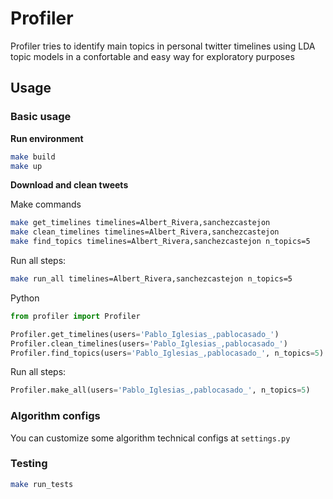 # Profiler
Profiler tries to identify main topics in personal twitter timelines using 
LDA topic models in a confortable and easy way for exploratory purposes

## Usage

### Basic usage

**Run environment**
```bash
make build
make up
```

**Download and clean tweets**

Make commands
```bash
make get_timelines timelines=Albert_Rivera,sanchezcastejon
make clean_timelines timelines=Albert_Rivera,sanchezcastejon
make find_topics timelines=Albert_Rivera,sanchezcastejon n_topics=5
```
Run all steps:
```bash
make run_all timelines=Albert_Rivera,sanchezcastejon n_topics=5
```

Python
```python
from profiler import Profiler

Profiler.get_timelines(users='Pablo_Iglesias_,pablocasado_')
Profiler.clean_timelines(users='Pablo_Iglesias_,pablocasado_')
Profiler.find_topics(users='Pablo_Iglesias_,pablocasado_', n_topics=5)
```
Run all steps:
```python
Profiler.make_all(users='Pablo_Iglesias_,pablocasado_', n_topics=5)
```

### Algorithm configs

You can customize some algorithm technical configs at `settings.py`

### Testing

```bash
make run_tests
```

